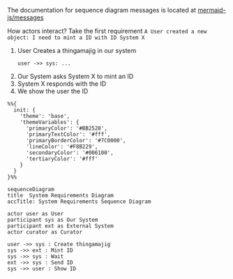 The documentation for sequence diagram messages is located at [mermaid-js/messages](https://mermaid.js.org/syntax/sequenceDiagram.html#messages)

How actors interact? Take the first requirement `A User created a new object: I need to mint a ID with ID System X`

1. User Creates a thingamajig in our system
   ```
   user ->> sys: ...
   ```
1. Our System asks System X to mint an ID
1. System X responds with the ID
1. We show the user the ID


```mermaid
%%{
  init: {
    'theme': 'base',
    'themeVariables': {
      'primaryColor': '#BB2528',
      'primaryTextColor': '#fff',
      'primaryBorderColor': '#7C0000',
      'lineColor': '#F8B229',
      'secondaryColor': '#006100',
      'tertiaryColor': '#fff'
    }
  }
}%%

sequenceDiagram
title  System Requirements Diagram
accTitle: System Requirements Sequence Diagram

actor user as User
participant sys as Our System
participant ext as External System
actor curator as Curator

user ->> sys : Create thingamajig
sys ->> ext : Mint ID
sys ->> sys : Wait
ext ->> sys : Send ID
sys ->> user : Show ID
```
